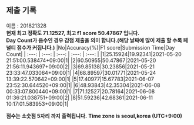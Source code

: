 


  
## 제출 기록  
이름 : 201821328  
**현재 최고 정확도 71.12527, 최고 f1 score 50.47867 입니다.**  
**Day Count가 음수인 경우 감점 제출을 의미 합니다.(해당 날짜에 많이 제출 할 수록 페널티 점수가 커집니다.)**
|No|Accuracy(%)|F1 score|Submission Time|Day Count|
| :---: | :---: | :---: | :---: | :---: |
|1|25.15924|19.92341|2021-05-20 21:51:00.538474+09:00|1|
|2|60.50955|50.47867|2021-05-20 21:56:11.943697+09:00|2|
|3|69.85138|30.23856|2021-05-21 23:33:47.033064+09:00|1|
|4|68.89597|30.01771|2021-05-24 13:39:22.570642+09:00|1|
|5|17.40977|15.67783|2021-06-07 23:52:30.644520+09:00|1|
|6|48.93843|42.35304|2021-06-08 00:33:07.800440+09:00|1|
|7|71.12527|20.78164|2021-06-08 01:36:21.038751+09:00|2|
|8|51.59236|42.68361|2021-06-11 10:17:01.583953+09:00|1|


**점수는 소숫점 5자리 까지 출력됩니다.**
**Time zone is seoul,korea (UTC+9:00)**
